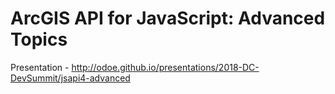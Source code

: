 # ArcGIS API for JavaScript: Advanced Topics

Presentation - http://odoe.github.io/presentations/2018-DC-DevSummit/jsapi4-advanced
